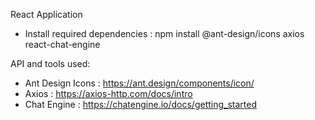 React Application
- Install required dependencies : npm install @ant-design/icons axios react-chat-engine

API and tools used:
- Ant Design Icons : https://ant.design/components/icon/
- Axios : https://axios-http.com/docs/intro
- Chat Engine : https://chatengine.io/docs/getting_started
